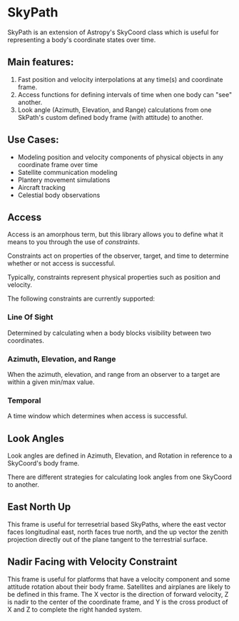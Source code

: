 # SkyPath

SkyPath is an extension of Astropy's SkyCoord class which is useful for representing a body's coordinate states over time.

## Main features:

1) Fast position and velocity interpolations at any time(s) and coordinate frame.
2) Access functions for defining intervals of time when one body can "see" another.
3) Look angle (Azimuth, Elevation, and Range) calculations from one SkPath's custom defined body frame (with attitude) to another.


## Use Cases:

* Modeling position and velocity components of physical objects in any coordinate frame over time
* Satellite communication modeling
* Plantery movement simulations
* Aircraft tracking
* Celestial body observations


## Access

Access is an amorphous term, but this library allows you to define what it means to you through the use of *constraints*.

Constraints act on properties of the observer, target, and time to determine whether or not access is successful.

Typically, constraints represent physical properties such as position and velocity.

The following constraints are currently supported:

### Line Of Sight

Determined by calculating when a body blocks visibility between two coordinates.

### Azimuth, Elevation, and Range

When the azimuth, elevation, and range from an observer to a target are within a given min/max value.

### Temporal

A time window which determines when access is successful.


## Look Angles

Look angles are defined in Azimuth, Elevation, and Rotation in reference to a SkyCoord's body frame.

There are different strategies for calculating look angles from one SkyCoord to another.

## East North Up

This frame is useful for terresetrial based SkyPaths, where the east vector faces longitudinal east, north faces true north, and the up
vector the zenith projection directly out of the plane tangent to the terrestrial surface.


## Nadir Facing with Velocity Constraint

This frame is useful for platforms that have a velocity component and some attitude rotation about their body frame. Satellites and airplanes are likely
to be defined in this frame. The X vector is the direction of forward velocity, Z is nadir to the center of the coordinate frame, and Y is the cross
product of X and Z to complete the right handed system.

